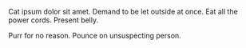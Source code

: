 <div data-align="left"></div>

Cat ipsum dolor sit amet. Demand to be let outside at once. Eat all the power cords. Present belly.

Purr for no reason. Pounce on unsuspecting person.
